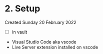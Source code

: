 # 2. Setup
Created Sunday 20 February 2022

- [ ] in vault

- Visual Studio Code aka vscode
- Live Server extension installed on vscode